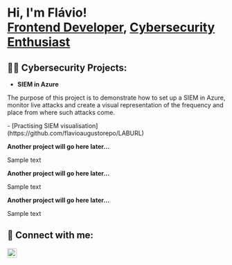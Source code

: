 <h1>Hi, I'm Flávio! <br/><a href="https://github.com/flavioaugustorepo">Frontend Developer</a>, <a href="https://www.linkedin.com/in/flavio-brito/">Cybersecurity Enthusiast</a></h1>

<h2>👨‍💻 Cybersecurity Projects:</h2>

- <b>SIEM in Azure</b>
<p>The purpose of this project is to demonstrate how to set up a SIEM in Azure, monitor live attacks and create a visual representation of the frequency and place from where such attacks come. </p>
  - [Practising SIEM visualisation](https://github.com/flavioaugustorepo/LABURL)

<b>Another project will go here later...</b>
<p>Sample text</p>

<b>Another project will go here later...</b>
<p>Sample text</p>

<b>Another project will go here later...</b>
<p>Sample text</p>

<h2> 🤳 Connect with me:</h2>

[<img align="left" alt="Flávio Augusto, LinkedIn" width="22px" src="https://cdn.jsdelivr.net/npm/simple-icons@v3/icons/linkedin.svg" />][linkedin]

[linkedin]: https://linkedin.com/in/flavio-brito
